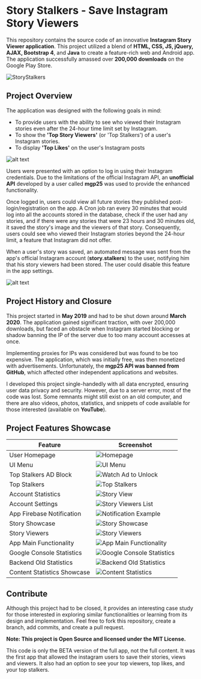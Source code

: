 # Story Stalkers - Save Instagram Story Viewers

This repository contains the source code of an innovative **Instagram Story Viewer application**. This project utilized a blend of **HTML, CSS, JS, jQuery, AJAX, Bootstrap 4**, and **Java** to create a feature-rich web and Android app. The application successfully amassed over **200,000 downloads** on the Google Play Store.

![StoryStalkers](https://socialify.git.ci/bakill3/StoryStalkers/image?font=Raleway&language=1&name=1&owner=1&stargazers=1&theme=Light)


## **Project Overview**

The application was designed with the following goals in mind:

- To provide users with the ability to see who viewed their Instagram stories even after the 24-hour time limit set by Instagram.
- To show the **'Top Story Viewers'** (or 'Top Stalkers') of a user's Instagram stories.
- To display **'Top Likes'** on the user's Instagram posts
  
![alt text](https://github.com/bakill3/StoryStalkers/blob/main/94489192_563727387859266_303464309793276030_n.jpg?raw=true)

Users were presented with an option to log in using their Instagram credentials. Due to the limitations of the official Instagram API, an **unofficial API** developed by a user called **mgp25** was used to provide the enhanced functionality.

Once logged in, users could view all future stories they published post-login/registration on the app. A Cron job ran every 30 minutes that would log into all the accounts stored in the database, check if the user had any stories, and if there were any stories that were 23 hours and 30 minutes old, it saved the story's image and the viewers of that story. Consequently, users could see who viewed their Instagram stories beyond the 24-hour limit, a feature that Instagram did not offer.

When a user's story was saved, an automated message was sent from the app's official Instagram account (**story.stalkers**) to the user, notifying him that his story viewers had been stored. The user could disable this feature in the app settings.

![alt text](https://github.com/bakill3/StoryStalkers/blob/main/94401201_3284364331596674_755577668283600024_n.jpg?raw=true)

## **Project History and Closure**

This project started in **May 2019** and had to be shut down around **March 2020**. The application gained significant traction, with over 200,000 downloads, but faced an obstacle when Instagram started blocking or shadow banning the IP of the server due to too many account accesses at once.

Implementing proxies for IPs was considered but was found to be too expensive. The application, which was initially free, was then monetized with advertisements. Unfortunately, the **mgp25 API was banned from GitHub**, which affected other independent applications and websites. 

I developed this project single-handedly with all data encrypted, ensuring user data privacy and security. However, due to a server error, most of the code was lost. Some remnants might still exist on an old computer, and there are also videos, photos, statistics, and snippets of code available for those interested (available on **YouTube**).

## **Project Features Showcase**

| Feature | Screenshot |
|---------|------------|
| User Homepage | ![Homepage](https://github.com/bakill3/StoryStalkers/blob/main/story_stalkers_10.jpg) |
| UI Menu | ![UI Menu](https://github.com/bakill3/StoryStalkers/blob/main/story_stalkers_2.png) |
| Top Stalkers AD Block | ![Watch Ad to Unlock](https://github.com/bakill3/StoryStalkers/blob/main/story_stalkers_3.png) |
| Top Stalkers | ![Top Stalkers](https://github.com/bakill3/StoryStalkers/blob/main/story_stalkers_4.png) |
| Account Statistics | ![Story View](https://github.com/bakill3/StoryStalkers/blob/main/story_stalkers_11.jpg) |
| Account Settings | ![Story Viewers List](https://github.com/bakill3/StoryStalkers/blob/main/story_stalkers_12.jpg) |
| App Firebase Notification | ![Notification Example](https://github.com/bakill3/StoryStalkers/blob/main/story_stalkers_7.png) |
| Story Showcase | ![Story Showcase](https://github.com/bakill3/StoryStalkers/blob/main/story_stalkers_5.png) |
| Story Viewers | ![Story Viewers](https://github.com/bakill3/StoryStalkers/blob/main/story_stalkers_6.png) |
| App Main Functionality | ![App Main Functionality](https://github.com/bakill3/StoryStalkers/blob/main/story_stalkers_13) |
| Google Console Statistics  | ![Google Console Statistics](https://github.com/bakill3/StoryStalkers/blob/main/story_stalkers_8.jpg) |
| Backend Old Statistics  | ![Backend Old Statistics](https://github.com/bakill3/StoryStalkers/blob/main/story_stalkers_9.jpg) |
| Content Statistics Showcase  | ![Content Statistics](https://github.com/bakill3/StoryStalkers/blob/main/story_stalkers_1.jpg) |


## **Contribute**

Although this project had to be closed, it provides an interesting case study for those interested in exploring similar functionalities or learning from its design and implementation. Feel free to fork this repository, create a branch, add commits, and create a pull request. 

**Note: This project is Open Source and licensed under the MIT License.**

This code is only the BETA version of the full app, not the full content. 
It was the first app that allowed the instagram users to save their stories, views and viewers. It also had an option to see your top viewers, top likes, and your top stalkers.





